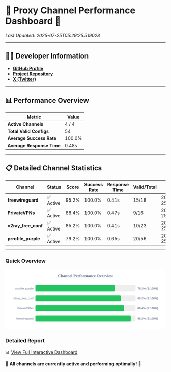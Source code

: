 # 🌟 Proxy Channel Performance Dashboard 🌟

_Last Updated: 2025-07-25T05:29:25.519028_

---

## 👩‍💻 Developer Information

- **[GitHub Profile](https://github.com/4n0nymou3)**  
- **[Project Repository](https://github.com/4n0nymou3/multi-proxy-config-fetcher)**  
- **[X (Twitter)](https://x.com/4n0nymou3)**  

---

## 📊 Performance Overview

| Metric                | Value       |
|-----------------------|-------------|
| **Active Channels**   | 4 / 4       |
| **Total Valid Configs** | 54          |
| **Average Success Rate** | 100.0%      |
| **Average Response Time** | 0.48s       |

---

## 📋 Detailed Channel Statistics

| Channel          | Status     | Score  | Success Rate | Response Time | Valid/Total | Last Success               |
|------------------|------------|--------|--------------|---------------|-------------|----------------------------|
| **freewireguard**  | ✅ Active  | 95.2%  | 100.0% | 0.41s         | 15/18       | 2025-07-25T05:29:25.517328 |
| **PrivateVPNs**  | ✅ Active  | 88.4%  | 100.0% | 0.47s         | 9/16       | 2025-07-25T05:29:25.071758 |
| **v2ray_free_conf**  | ✅ Active  | 85.2%  | 100.0% | 0.41s         | 10/23       | 2025-07-25T05:29:24.562036 |
| **prrofile_purple**  | ✅ Active  | 79.2%  | 100.0% | 0.65s         | 20/56       | 2025-07-25T05:29:24.051669 |

---

### Quick Overview
<div align="center">
  <a href="https://raw.githubusercontent.com/nullluser/NullRepo/refs/heads/main/assets/channel_stats_chart.svg">
    <img src="https://raw.githubusercontent.com/nullluser/NullRepo/refs/heads/main/assets/channel_stats_chart.svg" alt="Source Performance Statistics" width="800">
  </a>
</div>

### Detailed Report
📊 [View Full Interactive Dashboard](https://htmlpreview.github.io/?https://github.com/nullluser/NullRepo/blob/main/assets/performance_report.html)

🎉 **All channels are currently active and performing optimally!** 🎉
